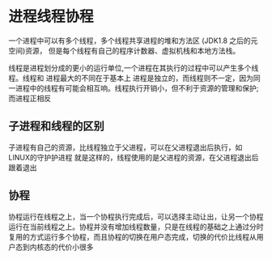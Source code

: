 进程线程协程
===

一个进程中可以有多个线程，多个线程共享进程的堆和方法区 (JDK1.8 之后的元空间)资源， 但是每个线程有自己的程序计数器、虚拟机栈和本地方法栈。

线程是进程划分成的更小的运行单位,一个进程在其执行的过程中可以产生多个线程。线程和 进程最大的不同在于基本上 进程是独立的，而线程则不一定，因为同一进程中的线程有可能会相互响。线程执行开销小，但不利于资源的管理和保护;而进程正相反

子进程和线程的区别
---

子进程有自己的资源，比线程独立于父进程，可以在父进程退出后执行，如LINUX的守护护进程 就是这样的，线程使用的是父进程的资源，在父进程退出后跟着退出

协程
---

协程运行在线程之上，当一个协程执行完成后，可以选择主动让出，让另一个协程运行在当前线程之上。协程并没有增加线程数量，只是在线程的基础之上通过分时复用的方式运行多个协程，而且协程的切换在用户态完成，切换的代价比线程从用户态到内核态的代价小很多
